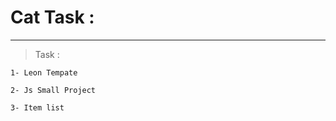 # Cat Task :
------------------------------------------
> Task : 
    
    1- Leon Tempate 
    
    2- Js Small Project
    
    3- Item list 
    
